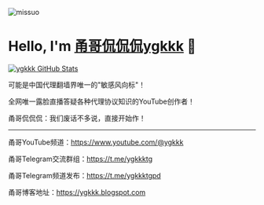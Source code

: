 <p align="left"> <img src="https://komarev.com/ghpvc/?username=yonggekkk&label=Profile%20views&color=0e75b6&style=flat" alt="missuo" /> </p>

<p>
  <h1 style="text-align: left;">
    <b>Hello, I'm <a href="https://www.youtube.com/@ygkkk">甬哥侃侃侃ygkkk</a> 👋</b>
  </h1>
</p>

[![ygkkk GitHub Stats](https://github-readme-stats.zohan.tech/api?username=yonggekkk&show_icons=true&hide=contribs,prs&include_all_commits=true&bg_color=30,fcb590,e46454&title_color=fff&text_color=fff&icon_color=fff)](https://github.com/yonggekkk)

可能是中国代理翻墙界唯一的"敏感风向标"！

全网唯一露脸直播答疑各种代理协议知识的YouTube创作者！

甬哥侃侃侃：我们废话不多说，直接开始作！

-------------------------------------------------------

甬哥YouTube频道：https://www.youtube.com/@ygkkk

甬哥Telegram交流群组：https://t.me/ygkkktg

甬哥Telegram频道发布：https://t.me/ygkkktgpd

甬哥博客地址：https://ygkkk.blogspot.com


